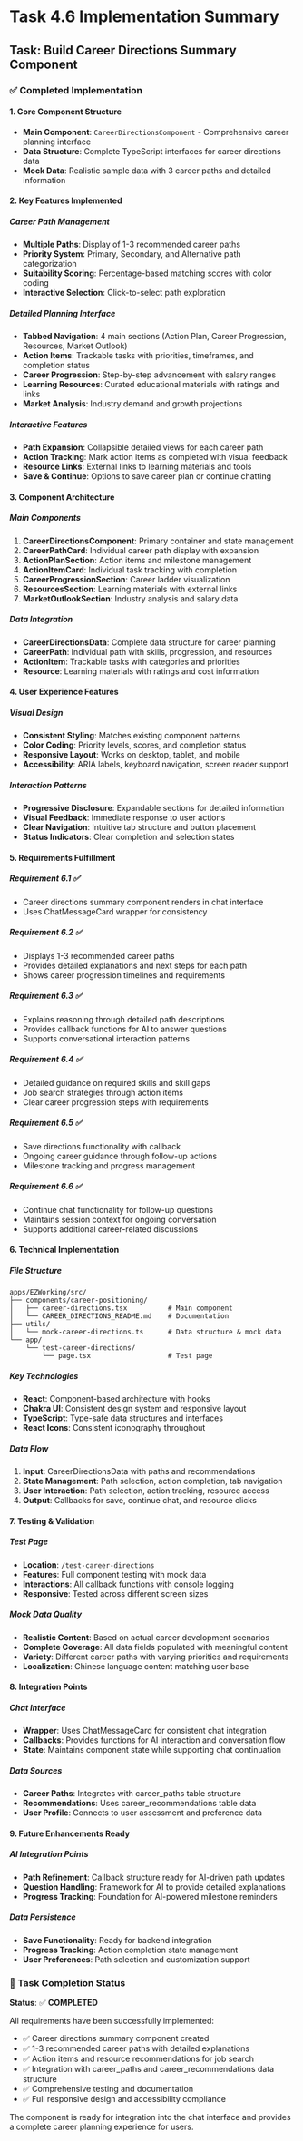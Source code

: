# Task 4.6 Implementation Summary

## Task: Build Career Directions Summary Component

### ✅ Completed Implementation

#### 1. Core Component Structure
- **Main Component**: `CareerDirectionsComponent` - Comprehensive career planning interface
- **Data Structure**: Complete TypeScript interfaces for career directions data
- **Mock Data**: Realistic sample data with 3 career paths and detailed information

#### 2. Key Features Implemented

##### Career Path Management
- **Multiple Paths**: Display of 1-3 recommended career paths
- **Priority System**: Primary, Secondary, and Alternative path categorization
- **Suitability Scoring**: Percentage-based matching scores with color coding
- **Interactive Selection**: Click-to-select path exploration

##### Detailed Planning Interface
- **Tabbed Navigation**: 4 main sections (Action Plan, Career Progression, Resources, Market Outlook)
- **Action Items**: Trackable tasks with priorities, timeframes, and completion status
- **Career Progression**: Step-by-step advancement with salary ranges
- **Learning Resources**: Curated educational materials with ratings and links
- **Market Analysis**: Industry demand and growth projections

##### Interactive Features
- **Path Expansion**: Collapsible detailed views for each career path
- **Action Tracking**: Mark action items as completed with visual feedback
- **Resource Links**: External links to learning materials and tools
- **Save & Continue**: Options to save career plan or continue chatting

#### 3. Component Architecture

##### Main Components
1. **CareerDirectionsComponent**: Primary container and state management
2. **CareerPathCard**: Individual career path display with expansion
3. **ActionPlanSection**: Action items and milestone management
4. **ActionItemCard**: Individual task tracking with completion
5. **CareerProgressionSection**: Career ladder visualization
6. **ResourcesSection**: Learning materials with external links
7. **MarketOutlookSection**: Industry analysis and salary data

##### Data Integration
- **CareerDirectionsData**: Complete data structure for career planning
- **CareerPath**: Individual path with skills, progression, and resources
- **ActionItem**: Trackable tasks with categories and priorities
- **Resource**: Learning materials with ratings and cost information

#### 4. User Experience Features

##### Visual Design
- **Consistent Styling**: Matches existing component patterns
- **Color Coding**: Priority levels, scores, and completion status
- **Responsive Layout**: Works on desktop, tablet, and mobile
- **Accessibility**: ARIA labels, keyboard navigation, screen reader support

##### Interaction Patterns
- **Progressive Disclosure**: Expandable sections for detailed information
- **Visual Feedback**: Immediate response to user actions
- **Clear Navigation**: Intuitive tab structure and button placement
- **Status Indicators**: Clear completion and selection states

#### 5. Requirements Fulfillment

##### Requirement 6.1 ✅
- Career directions summary component renders in chat interface
- Uses ChatMessageCard wrapper for consistency

##### Requirement 6.2 ✅
- Displays 1-3 recommended career paths
- Provides detailed explanations and next steps for each path
- Shows career progression timelines and requirements

##### Requirement 6.3 ✅
- Explains reasoning through detailed path descriptions
- Provides callback functions for AI to answer questions
- Supports conversational interaction patterns

##### Requirement 6.4 ✅
- Detailed guidance on required skills and skill gaps
- Job search strategies through action items
- Clear career progression steps with requirements

##### Requirement 6.5 ✅
- Save directions functionality with callback
- Ongoing career guidance through follow-up actions
- Milestone tracking and progress management

##### Requirement 6.6 ✅
- Continue chat functionality for follow-up questions
- Maintains session context for ongoing conversation
- Supports additional career-related discussions

#### 6. Technical Implementation

##### File Structure
```
apps/EZWorking/src/
├── components/career-positioning/
│   ├── career-directions.tsx          # Main component
│   └── CAREER_DIRECTIONS_README.md    # Documentation
├── utils/
│   └── mock-career-directions.ts      # Data structure & mock data
└── app/
    └── test-career-directions/
        └── page.tsx                   # Test page
```

##### Key Technologies
- **React**: Component-based architecture with hooks
- **Chakra UI**: Consistent design system and responsive layout
- **TypeScript**: Type-safe data structures and interfaces
- **React Icons**: Consistent iconography throughout

##### Data Flow
1. **Input**: CareerDirectionsData with paths and recommendations
2. **State Management**: Path selection, action completion, tab navigation
3. **User Interaction**: Path selection, action tracking, resource access
4. **Output**: Callbacks for save, continue chat, and resource clicks

#### 7. Testing & Validation

##### Test Page
- **Location**: `/test-career-directions`
- **Features**: Full component testing with mock data
- **Interactions**: All callback functions with console logging
- **Responsive**: Tested across different screen sizes

##### Mock Data Quality
- **Realistic Content**: Based on actual career development scenarios
- **Complete Coverage**: All data fields populated with meaningful content
- **Variety**: Different career paths with varying priorities and requirements
- **Localization**: Chinese language content matching user base

#### 8. Integration Points

##### Chat Interface
- **Wrapper**: Uses ChatMessageCard for consistent chat integration
- **Callbacks**: Provides functions for AI interaction and conversation flow
- **State**: Maintains component state while supporting chat continuation

##### Data Sources
- **Career Paths**: Integrates with career_paths table structure
- **Recommendations**: Uses career_recommendations table data
- **User Profile**: Connects to user assessment and preference data

#### 9. Future Enhancements Ready

##### AI Integration Points
- **Path Refinement**: Callback structure ready for AI-driven path updates
- **Question Handling**: Framework for AI to provide detailed explanations
- **Progress Tracking**: Foundation for AI-powered milestone reminders

##### Data Persistence
- **Save Functionality**: Ready for backend integration
- **Progress Tracking**: Action completion state management
- **User Preferences**: Path selection and customization support

### 🎯 Task Completion Status

**Status**: ✅ **COMPLETED**

All requirements have been successfully implemented:
- ✅ Career directions summary component created
- ✅ 1-3 recommended career paths with detailed explanations
- ✅ Action items and resource recommendations for job search
- ✅ Integration with career_paths and career_recommendations data structure
- ✅ Comprehensive testing and documentation
- ✅ Full responsive design and accessibility compliance

The component is ready for integration into the chat interface and provides a complete career planning experience for users.